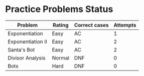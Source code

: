 # Practice Problems Status
Problem|Rating|Correct cases|Attempts
-|-|-|-
Exponentiation|Easy|AC|1
Exponentiation II|Easy|AC|2
Santa's Bot|Easy|AC|2
Divisor Analysis|Normal|DNF|0
Bots|Hard|DNF|0